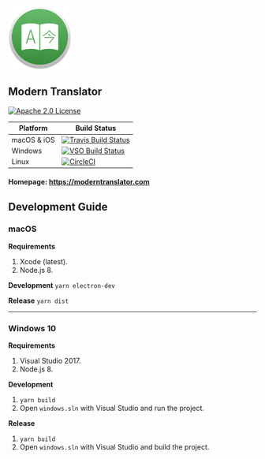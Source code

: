 <img src="build-resources/icon.png" height="128" width="128" alt="Modern Translator" />

## Modern Translator
[![Apache 2.0 License](https://img.shields.io/badge/License-Apache%202.0-blue.svg)](https://github.com/modern-translator/modern-translator/blob/master/LICENSE)

| Platform    | Build Status                                                                                                                                                                                                                    |
|-------------|---------------------------------------------------------------------------------------------------------------------------------------------------------------------------------------------------------------------------------|
| macOS & iOS | [![Travis Build Status](https://travis-ci.org/modern-translator/modern-translator.svg?branch=master)](https://travis-ci.org/modern-translator/modern-translator)                                                                |
| Windows     | [![VSO Build Status](https://img.shields.io/vso/build/quanglam2807/2f76e0e3-6c4c-4c04-a98e-f7c1460efa1c/2.svg)](https://quanglam2807.visualstudio.com/Modern%20Translator/_build/index?definitionId=2) |
| Linux       | [![CircleCI](https://img.shields.io/circleci/project/github/modern-translator/modern-translator.svg)](https://circleci.com/gh/modern-translator/modern-translator)

#### Homepage: https://moderntranslator.com

## Development Guide
### macOS
**Requirements**
1. Xcode (latest).
2. Node.js 8.

**Development**
`yarn electron-dev`

**Release**
`yarn dist`

---

### Windows 10
**Requirements**
1. Visual Studio 2017.
2. Node.js 8.

**Development**
1. `yarn build`
2. Open `windows.sln` with Visual Studio and run the project.

**Release**
1. `yarn build`
2. Open `windows.sln` with Visual Studio and build the project.
